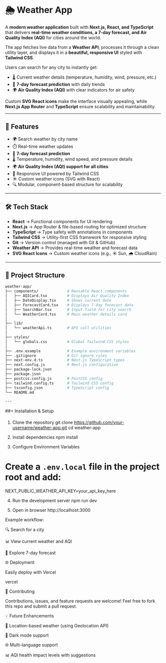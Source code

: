 # 🌦️ Weather App

A **modern weather application** built with **Next.js, React, and TypeScript** that delivers **real-time weather conditions, a 7-day forecast, and Air Quality Index (AQI)** for cities around the world.  

The app fetches live data from a **Weather API**, processes it through a clean utility layer, and displays it in a **beautiful, responsive UI** styled with **Tailwind CSS**.  

Users can search for any city to instantly get:
- 🌡️ Current weather details (temperature, humidity, wind, pressure, etc.)
- 📅 **7-day forecast prediction** with daily trends
- 🌍 **Air Quality Index (AQI)** with clear indicators for air safety  

Custom **SVG React icons** make the interface visually appealing, while **Next.js App Router** and **TypeScript** ensure scalability and maintainability.

---

## 🚀 Features
- 🌍 Search weather by city name  
- ⏱️ Real-time weather updates  
- 📅 **7-day forecast prediction**  
- 🌡️ Temperature, humidity, wind speed, and pressure details  
- 🌍 **Air Quality Index (AQI) support for all cities**  
- 🎨 Responsive UI powered by Tailwind CSS  
- ☀️ Custom weather icons (SVG with React)  
- 🔍 Modular, component-based structure for scalability  

---

## 🛠️ Tech Stack
- **React** → Functional components for UI rendering  
- **Next.js** → App Router & file-based routing for optimized structure  
- **TypeScript** → Type safety with annotations in components  
- **Tailwind CSS** → Utility-first CSS framework for responsive styling  
- **Git** → Version control (managed with Git & GitHub)  
- **Weather API** → Provides real-time weather and forecast data  
- **SVG React Icons** → Custom weather icons (e.g., ☀️ Sun, 🌧️ CloudRain)  

---

## 📂 Project Structure
```bash
weather-app/
├── components/             # Reusable React components
│   ├── AQICard.tsx         # Displays Air Quality Index
│   ├── DateDisplay.tsx     # Shows current date
│   ├── ForecastCard.tsx    # Displays 7-day forecast data
│   ├── SearchBar.tsx       # Input field for city search
│   └── WeatherCard.tsx     # Main weather details card
│
├── lib/
│   └── weatherApi.ts       # API call utilities
│
├── styles/
│   └── globals.css         # Global Tailwind CSS styles
│
├── .env.example            # Example environment variables
├── .gitignore              # Git ignore rules
├── next-env.d.ts           # Next.js TypeScript types
├── next.config.js          # Next.js configuration
├── package-lock.json
├── package.json
├── postcss.config.js       # PostCSS config
├── tailwind.config.ts      # Tailwind CSS config
├── tsconfig.json           # TypeScript config
└── README.md

---

```
##⚡ Installation & Setup
1. Clone the repository
git clone https://github.com/your-username/weather-app.git
cd weather-app

2. Install dependencies
npm install

3. Configure Environment Variables
# Create a `.env.local` file in the project root and add:
NEXT_PUBLIC_WEATHER_API_KEY=your_api_key_here

4. Run the development server
npm run dev

5. Open in browser
http://localhost:3000


Example workflow:

🔍 Search for a city

📊 View current weather and AQI

📅 Explore 7-day forecast

🌐 Deployment

Easily deploy with Vercel

vercel

🤝 Contributing

Contributions, issues, and feature requests are welcome!
Feel free to fork this repo and submit a pull request.


💡 Future Enhancements

📍 Location-based weather (using Geolocation API)

🎨 Dark mode support

🌐 Multi-language support

📊 AQI health impact levels with suggestions


